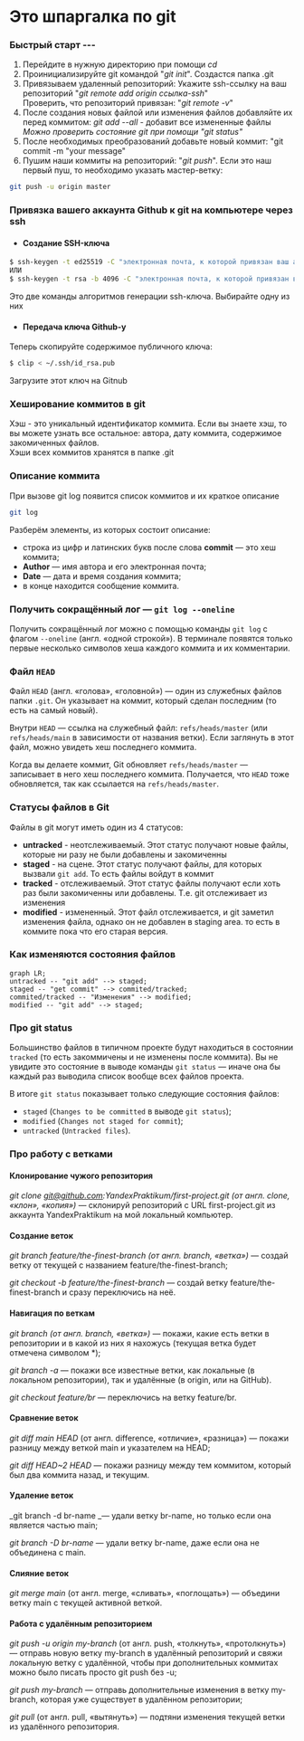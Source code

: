 # Это шпаргалка по git


### Быстрый старт ---
1. Перейдите в нужную директорию при помощи *cd*
2. Проинициализируйте git командой "*git init*". Создастся папка .git
3. Привязываем удаленный репозиторий: Укажите ssh-ссылку на ваш репозиторий "*git remote add origin ссылка-ssh*"  
Проверить, что репозиторий привязан: "*git remote -v*"
4. После создания новых файлой или изменения файлов добавляйте их перед коммитом: *git add --all* - добавит все измененные файлы  
*Можно проверить состояние git при помощи "git status"*
5. После необходимых преобразований добавьте новый коммит:
"git commit -m "your message"
6. Пушим наши коммиты на репозиторий: "*git push*". 
Если это наш первый пуш, то необходимо указать мастер-ветку:
```bash
git push -u origin master
```  


### Привязка вашего аккаунта Github к git на компьютере через ssh
* #### Создание SSH-ключа  
```Bash
$ ssh-keygen -t ed25519 -C "электронная почта, к которой привязан ваш аккаунт на GitHub"
ИЛИ
$ ssh-keygen -t rsa -b 4096 -C "электронная почта, к которой привязан ваш аккаунт на GitHub"
```  
Это две команды алгоритмов генерации ssh-ключа. Выбирайте одну из них
* #### Передача ключа Github-у  
Теперь скопируйте содержимое публичного ключа:  
```Bash
$ clip < ~/.ssh/id_rsa.pub
```  
Загрузите этот ключ на Gitnub


### Хеширование коммитов в git   
Хэш - это уникальный идентификатор коммита. Если вы знаете хэш, то вы можете узнать все остальное: автора, дату коммита, содержимое закомиченных файлов.  
Хэши всех коммитов хранятся в папке .git


### Описание коммита
При вызове git log появится список коммитов и их краткое описание
```Bash
git log
```  
Разберём элементы, из которых состоит описание:

- строка из цифр и латинских букв после слова **commit** — это хеш коммита;
- **Author** — имя автора и его электронная почта;
- **Date** — дата и время создания коммита;
- в конце находится сообщение коммита.

### Получить сокращённый лог — `git log --oneline`

Получить сокращённый лог можно с помощью команды `git log` с флагом `--oneline` (англ. «одной строкой»). В терминале появятся только первые несколько символов хеша каждого коммита и их комментарии.

### Файл `HEAD`

Файл `HEAD` (англ. «голова», «головной») — один из служебных файлов папки `.git`. Он указывает на коммит, который сделан последним (то есть на самый новый).

Внутри `HEAD` — ссылка на служебный файл: `refs/heads/master` (или `refs/heads/main` в зависимости от названия ветки). Если заглянуть в этот файл, можно увидеть хеш последнего коммита.

Когда вы делаете коммит, Git обновляет `refs/heads/master` — записывает в него хеш последнего коммита. Получается, что `HEAD` тоже обновляется, так как ссылается на `refs/heads/master`.

### Статусы файлов в Git

Файлы в git могут иметь один из 4 статусов:
- **untracked** - неотслеживаемый. Этот статус получают новые файлы, которые ни разу не были добавлены и закомиченны
- **staged** - на сцене. Этот статус получают файлы, для которых вызвали `git add`. То есть файлы войдут в коммит
- **tracked** - отслеживаемый. Этот статус файлы получают если хоть раз были закомиченны или добавлены. Т.е. git отслеживает из изменения
- **modified** - измененный. Этот файл отслеживается, и git заметил изменения файла, однако он не добавлен в staging area. то есть в коммите пока что его старая версия.  


### Как изменяются состояния файлов

```mermaid
graph LR;
untracked -- "git add" --> staged;
staged -- "get commit" --> commited/tracked;
commited/tracked -- "Изменения" --> modified;
modified -- "git add" --> staged;

```

### Про git status

Большинство файлов в типичном проекте будут находиться в состоянии `tracked` (то есть закоммичены и не изменены после коммита). Вы не увидите это состояние в выводе команды `git status` — иначе она бы каждый раз выводила список вообще всех файлов проекта.

В итоге `git status` показывает только следующие состояния файлов:

- `staged` (`Changes to be committed` в выводе `git status`);
- `modified` (`Changes not staged for commit`);
- `untracked` (`Untracked files`).


### Про работу с ветками

#### Клонирование чужого репозитория

_git clone git@github.com:YandexPraktikum/first-project.git (от англ. clone, «клон», «копия»)_ — склонируй репозиторий с URL first-project.git из аккаунта YandexPraktikum на мой локальный компьютер.

#### Создание веток

_git branch feature/the-finest-branch (от англ. branch, «ветка»)_ — создай ветку от текущей с названием feature/the-finest-branch;

_git checkout -b feature/the-finest-branch_ — создай ветку feature/the-finest-branch и сразу переключись на неё.

#### Навигация по веткам
_git branch (от англ. branch, «ветка»)_ — покажи, какие есть ветки в репозитории и в какой из них я нахожусь (текущая ветка будет отмечена символом *);

_git branch -a_ — покажи все известные ветки, как локальные (в локальном репозитории), так и удалённые (в origin, или на GitHub).

_git checkout feature/br_ — переключись на ветку feature/br.

#### Сравнение веток
_git diff main HEAD_ (от англ. difference, «отличие», «разница») — покажи разницу между веткой main и указателем на HEAD;

_git diff HEAD~2 HEAD_ — покажи разницу между тем коммитом, который был два коммита назад, и текущим.

#### Удаление веток
_git branch -d br-name _— удали ветку br-name, но только если она является частью main;

_git branch -D br-name_ — удали ветку br-name, даже если она не объединена с main.

#### Слияние веток
_git merge main_ (от англ. merge, «сливать», «поглощать») — объедини ветку main с текущей активной веткой. 

#### Работа с удалённым репозиторием
_git push -u origin my-branch_ (от англ. push, «толкнуть», «протолкнуть») — отправь новую ветку my-branch в удалённый репозиторий и свяжи локальную ветку с удалённой, чтобы при дополнительных коммитах можно было писать просто git push без -u;

_git push my-branch_ — отправь дополнительные изменения в ветку my-branch, которая уже существует в удалённом репозитории;

_git pull_ (от англ. pull, «вытянуть») — подтяни изменения текущей ветки из удалённого репозитория.